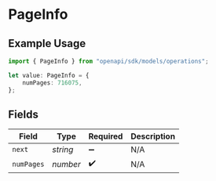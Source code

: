 # PageInfo

## Example Usage

```typescript
import { PageInfo } from "openapi/sdk/models/operations";

let value: PageInfo = {
    numPages: 716075,
};
```

## Fields

| Field              | Type               | Required           | Description        |
| ------------------ | ------------------ | ------------------ | ------------------ |
| `next`             | *string*           | :heavy_minus_sign: | N/A                |
| `numPages`         | *number*           | :heavy_check_mark: | N/A                |